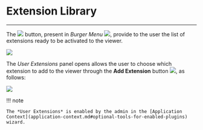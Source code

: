 # Extension Library
*******************

The <img src="../img/button/user-extensions-button.jpg" class="ms-docbutton"/> button, present in *Burger Menu* <img src="../img/button/burger.jpg" class="ms-docbutton" />, provide to the user the list of extensions ready to be activated to the viewer.

<img src="../img/estension-library/user-extensions-panel.jpg" class="ms-docimage"/>

The *User Extensions* panel opens allows the user to choose which extension to add to the viewer through the **Add Extension** button <img src="../img/button/add-extension-button.jpg" class="ms-docbutton"/>, as follows:

<img src="../img/estension-library/add-extension.gif" class="ms-docimage"/>

!!! note
    
    The *User Extensions* is enabled by the admin in the [Application Context](application-context.md#optional-tools-for-enabled-plugins) wizard.






